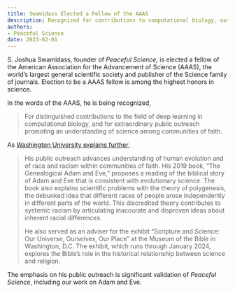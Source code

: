 ```yaml
---
title: Swamidass Elected a Fellow of the AAAS
description: Recognized for contributions to computational biology, outreach to faith communities.
authors:
- Peaceful Science
date: 2023-02-01
---
```


S. Joshua Swamidass, founder of *Peaceful Science,* is elected a fellow of the American Association for the Advancement of Science (AAAS), the world’s largest general scientific society and publisher of the Science family of journals. Election to be a AAAS fellow is among the highest honors in science.

In the words of the AAAS, he is being recognized,

> For distinguished contributions to the field of deep learning in computational biology, and for extraordinary public outreach promoting an understanding of science among communities of faith.

As [Washington University explains further](https://medicine.wustl.edu/news/swamidass-named-aaas-fellow/),

> His public outreach advances understanding of human evolution and of race and racism within communities of faith. His 2019 book, “The Genealogical Adam and Eve,” proposes a reading of the biblical story of Adam and Eve that is consistent with evolutionary science. The book also explains scientific problems with the theory of polygenesis, the debunked idea that different races of people arose independently in different parts of the world. This discredited theory contributes to systemic racism by articulating inaccurate and disproven ideas about inherent racial differences.
>
> He also served as an adviser for the exhibit “Scripture and Science: Our Universe, Ourselves, Our Place” at the Museum of the Bible in Washington, D.C. The exhibit, which runs through January 2024, explores the Bible’s role in the historical relationship between science and religion.


The emphasis on his public outreach is significant validation of *Peaceful Science*, including our work on Adam and Eve.